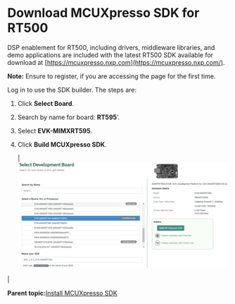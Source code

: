 # Download MCUXpresso SDK for RT500

DSP enablement for RT500, including drivers, middleware libraries, and demo applications are included with the latest RT500 SDK available for download at [https://mcuxpresso.nxp.com](https://mcuxpresso.nxp.com/).

**Note:** Ensure to register, if you are accessing the page for the first time.

Log in to use the SDK builder. The steps are:

1.  Click **Select Board**.
2.  Search by name for board: **RT595**’.
3.  Select **EVK-MIMXRT595**.
4.  Click **Build MCUXpresso SDK**.

    |![](../images/image11.png "Select the development board")

|


**Parent topic:**[Install MCUXpresso SDK](../topics/install_mcuxpresso_sdk.md)

